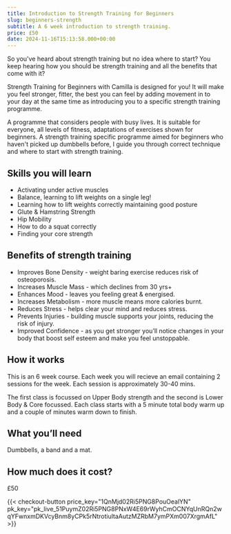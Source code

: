 ```yaml
---
title: Introduction to Strength Training for Beginners
slug: beginners-strength
subtitle: A 6 week introduction to strength training. 
price: £50
date: 2024-11-16T15:13:58.000+00:00
---
```


So you've heard about strength training but no idea where to start? You keep hearing how you should be strength training and all the benefits that come with it?

<!--more-->

Strength Training for Beginners with Camilla is designed for you! It will make you feel stronger, fitter, the best you can feel by adding movement in to your day at the same time as introducing you to a specific strength training programme. 

A programme that considers people with busy lives. It is suitable for everyone, all levels of fitness, adaptations of exercises shown for beginners. A strength training specific programme aimed for beginners who haven't picked up dumbbells before, I guide you through correct technique and where to start with strength training. 

## Skills you will learn

- Activating under active muscles
- Balance, learning to lift weights on a single leg!
- Learning how to lift weights correctly maintaining good posture
- Glute & Hamstring Strength
- Hip Mobility 
- How to do a squat correctly
- Finding your core strength

## Benefits of strength training

- Improves Bone Density - weight baring exercise reduces risk of osteoporosis.
- Increases Muscle Mass - which declines from 30 yrs+
- Enhances Mood - leaves you feeling great & energised.
- Increases Metabolism - more muscle means more calories burnt.
- Reduces Stress - helps clear your mind and reduces stress.
- Prevents Injuries - building muscle supports your joints, reducing the risk of injury.
- Improved Confidence - as you get stronger you’ll notice changes in your body that boost self esteem and make you feel unstoppable.

## How it works

This is an 6 week course. Each week you will recieve an email containing 2 sessions for the week. Each session is approximately 30-40 mins.

The first class is focussed on Upper Body strength and the second is Lower Body & Core focussed. Each class starts with a 5 minute total body warm up and a couple of minutes warm down to finish.

## What you’ll need

Dumbbells, a band and a mat.

## How much does it cost?

£50

{{< checkout-button price_key="1QnMjd02Ri5PNG8PouOealYN" pk_key="pk_live_51PuymZ02Ri5PNG8PNxW4E69rWyhCmOCNYqUnRQn2wqYFwnxmDKVcyBnm8yCPk5rNtrotiultaAutzMZRbM7ymPXm007XrgmAfL" >}}